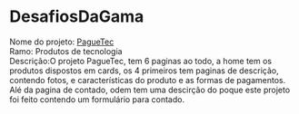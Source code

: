 # DesafiosDaGama
Nome do projeto: <a href="https://jeovanedossantossantos.github.io/PagueTec/" target="_blank"> PagueTec</a><br/>
Ramo: Produtos de tecnologia<br/>
Descrição:O projeto PagueTec, tem 6 paginas ao todo, a home tem os produtos dispostos em cards,
            os 4 primeiros tem paginas de descrição, contendo fotos, e características do produto
            e as formas de pagamentos.
             Alé da pagina de contado, odem tem uma descirção do poque este projeto foi feito contendo
            um formulário para contado.

